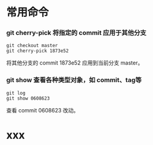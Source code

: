 # 常用命令
### git cherry-pick 将指定的 commit 应用于其他分支
```
git checkout master
git cherry-pick 1873e52
```
将其他分支的 commit 1873e52 应用到当前分支 master。

### git show 查看各种类型对象，如 commit、tag等
```
git log
git show 0608623
```
查看 commit 0608623 改动。

# xxx